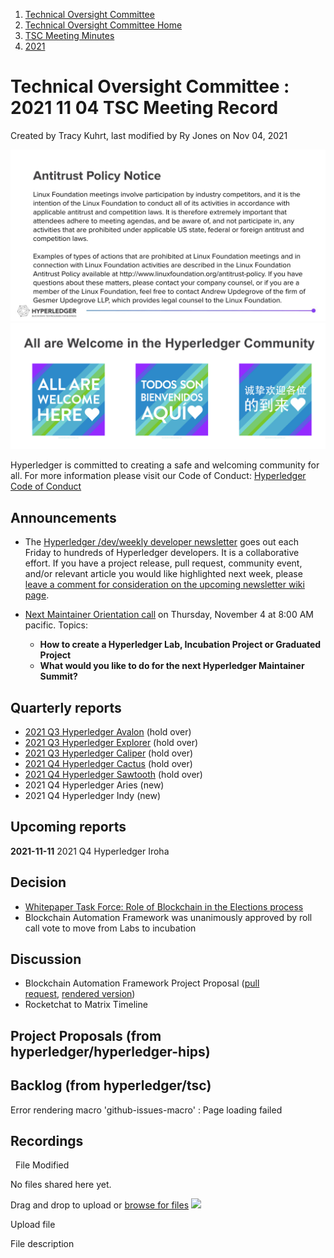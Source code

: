 1. [Technical Oversight Committee](index.html)
2. [Technical Oversight Committee Home](Technical-Oversight-Committee-Home_21430274.html)
3. [TSC Meeting Minutes](TSC-Meeting-Minutes_21448544.html)
4. [2021](2021_21452508.html)

# Technical Oversight Committee : 2021 11 04 TSC Meeting Record

Created by Tracy Kuhrt, last modified by Ry Jones on Nov 04, 2021

![](attachments/21431877/21448548.png?height=250) ![](attachments/21431877/21448549.png?height=250)

Hyperledger is committed to creating a safe and welcoming community for all. For more information please visit our Code of Conduct: [Hyperledger Code of Conduct](https://lf-hyperledger.atlassian.net/wiki/spaces/HYP/pages/19595281/Hyperledger+Code+of+Conduct)

## Announcements

- The [Hyperledger /dev/weekly developer newsletter](https://lf-hyperledger.atlassian.net/wiki/pages/viewpage.action?pageId=17170445) goes out each Friday to hundreds of Hyperledger developers. It is a collaborative effort. If you have a project release, pull request, community event, and/or relevant article you would like highlighted next week, please [leave a comment for consideration on the upcoming newsletter wiki page](https://lf-hyperledger.atlassian.net/wiki/display/DR/2021).
- [Next Maintainer Orientation call](https://lf-hyperledger.atlassian.net/wiki/display/CA/Maintainer%27s+Guide) on Thursday, November 4 at 8:00 AM pacific. Topics:
  
  - **How to create a Hyperledger Lab, Incubation Project or Graduated Project**
  - **What would you like to do for the next Hyperledger Maintainer Summit?**

## Quarterly reports

- [2021 Q3 Hyperledger Avalon](2021-Q3-Hyperledger-Avalon_21443003.html) (hold over)
- [2021 Q3 Hyperledger Explorer](https://lf-hyperledger.atlassian.net/wiki/display/TSC/2021+Q3+Hyperledger+Explorer) (hold over)
- [2021 Q3 Hyperledger Caliper](2021-Q3-Hyperledger-Caliper_21443293.html) (hold over)
- [2021 Q4 Hyperledger Cactus](https://lf-hyperledger.atlassian.net/wiki/display/TSC/2021+Q4+Hyperledger+Cactus) (hold over)
- [2021 Q4 Hyperledger Sawtooth](https://lf-hyperledger.atlassian.net/wiki/display/TSC/2021+Q4+Hyperledger+Sawtooth) (hold over)
- 2021 Q4 Hyperledger Aries (new)
- 2021 Q4 Hyperledger Indy (new)

## Upcoming reports

**2021-11-11** 2021 Q4 Hyperledger Iroha

## Decision

- [Whitepaper Task Force: Role of Blockchain in the Elections process](https://github.com/hyperledger/tsc/issues/18)
- Blockchain Automation Framework was unanimously approved by roll call vote to move from Labs to incubation

## Discussion

- Blockchain Automation Framework Project Proposal ([pull request](https://github.com/hyperledger/hyperledger-hip/pull/5), [rendered version](https://github.com/hyperledger/hyperledger-hip/blob/0e70c4b6ae99cd8d788a1110162552a8eff58471/HIPs/baf.md))
- Rocketchat to Matrix Timeline

## Project Proposals (from hyperledger/hyperledger-hips)

## Backlog (from hyperledger/tsc)

Error rendering macro 'github-issues-macro' : Page loading failed

## Recordings

  File Modified

No files shared here yet.

Drag and drop to upload or [browse for files]() ![](images/icons/wait.gif)

Upload file

File description
